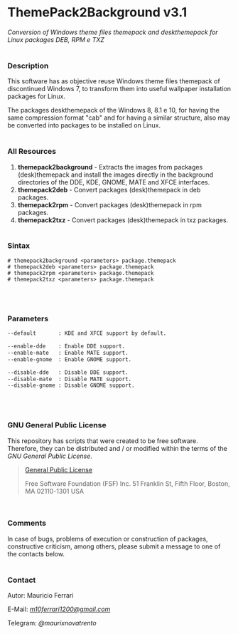 # ThemePack2Background v3.1
*Conversion of Windows theme files themepack and deskthemepack for Linux packages DEB, RPM e TXZ*
<br/><br/>

### Description

This software has as objective reuse Windows theme files themepack of discontinued Windows 7, to transform them into useful wallpaper installation packages for Linux.

The packages deskthemepack of the Windows 8, 8.1 e 10, for having the same compression format "cab" and for having a similar structure, also may be converted into packages to be installed on Linux.
<br/><br/>

### All Resources

1) **themepack2background** - Extracts the images from packages (desk)themepack and install the images directly in the background directories of the DDE, KDE, GNOME, MATE and XFCE interfaces.<br/>
2) **themepack2deb** - Convert packages (desk)themepack in deb packages.<br/>
3) **themepack2rpm** - Convert packages (desk)themepack in rpm packages.<br/>
4) **themepack2txz** - Convert packages (desk)themepack in txz packages.
<br/><br/>

### Sintax
```
# themepack2background <parameters> package.themepack
# themepack2deb <parameters> package.themepack
# themepack2rpm <parameters> package.themepack
# themepack2txz <parameters> package.themepack
```
<br/><br/>

### Parameters
```sh
--default       : KDE and XFCE support by default.

--enable-dde    : Enable DDE support.
--enable-mate   : Enable MATE support.
--enable-gnome  : Enable GNOME support.

--disable-dde   : Disable DDE support.
--disable-mate  : Disable MATE support.
--disable-gnome : Disable GNOME support.
```
<br/><br/>

### GNU General Public License

This repository has scripts that were created to be free software.<br/>
Therefore, they can be distributed and / or modified within the terms of the *GNU General Public License*.

>[General Public License](https://pt.wikipedia.org/wiki/GNU_General_Public_License)
>
>Free Software Foundation (FSF) Inc. 51 Franklin St, Fifth Floor, Boston, MA 02110-1301 USA
<br/>

### Comments

In case of bugs, problems of execution or construction of packages, constructive criticism, among others, please submit a message to one of the contacts below.
<br/><br/>

### Contact

Autor: Mauricio Ferrari

E-Mail: *m10ferrari1200@gmail.com*

Telegram: *@maurixnovatrento*

